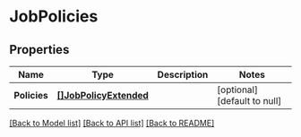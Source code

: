 # JobPolicies

## Properties
Name | Type | Description | Notes
------------ | ------------- | ------------- | -------------
**Policies** | [**[]JobPolicyExtended**](JobPolicyExtended.md) |  | [optional] [default to null]

[[Back to Model list]](../README.md#documentation-for-models) [[Back to API list]](../README.md#documentation-for-api-endpoints) [[Back to README]](../README.md)


